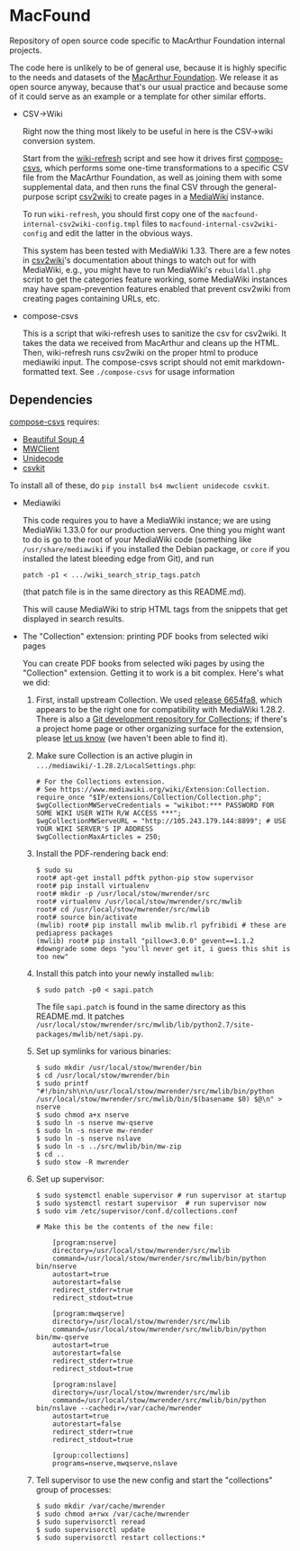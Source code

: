 # MacFound

Repository of open source code specific to MacArthur Foundation
internal projects.

The code here is unlikely to be of general use, because it is highly
specific to the needs and datasets of the [MacArthur
Foundation](https://www.MacFound.org).  We release it as open source
anyway, because that's our usual practice and because some of it could
serve as an example or a template for other similar efforts.

* CSV->Wiki

  Right now the thing most likely to be useful in here is the
  CSV->wiki conversion system.

  Start from the [wiki-refresh](wiki-refresh) script and see how it
  drives first [compose-csvs](compose-csvs), which performs some one-time
  transformations to a specific CSV file from the MacArthur Foundation,
  as well as joining them with some supplemental data, and then runs
  the final CSV through the general-purpose script
  [csv2wiki](https://github.com/OpenTechStrategies/csv2wiki)
  to create pages in a [MediaWiki](https://www.mediawiki.org/)
  instance.
  
  To run `wiki-refresh`, you should first copy one of the
  `macfound-internal-csv2wiki-config.tmpl` files to
  `macfound-internal-csv2wiki-config` and edit the latter
  in the obvious ways.

  This system has been tested with MediaWiki 1.33.  There are a few
  notes in
  [csv2wiki](https://github.com/OpenTechStrategies/csv2wiki)'s
  documentation about things to watch out for with MediaWiki, e.g.,
  you might have to run MediaWiki's `rebuildall.php` script to get the
  categories feature working, some MediaWiki instances may have
  spam-prevention features enabled that prevent csv2wiki from creating
  pages containing URLs, etc.

* compose-csvs

  This is a script that wiki-refresh uses to sanitize the csv for
  csv2wiki.  It takes the data we received from MacArthur and cleans
  up the HTML.  Then, wiki-refresh runs csv2wiki on the proper html to
  produce mediawiki input.  The compose-csvs script should not emit
  markdown-formatted text.  See `./compose-csvs` for usage information

## Dependencies

[compose-csvs](compose-csvs) requires:

* [Beautiful Soup 4](https://www.crummy.com/software/BeautifulSoup/)
* [MWClient](https://github.com/mwclient/mwclient)
* [Unidecode](https://pypi.python.org/pypi/Unidecode) 
* [csvkit](https://github.com/wireservice/csvkit)

To install all of these, do `pip install bs4 mwclient unidecode csvkit`.

* Mediawiki

  This code requires you to have a MediaWiki instance; we are using
  MediaWiki 1.33.0 for our production servers.  One thing you might
  want to do is go to the root of your MediaWiki code (something like
  `/usr/share/mediawiki` if you installed the Debian package, or
  `core` if you installed the latest bleeding edge from Git), and run

      patch -p1 < .../wiki_search_strip_tags.patch

  (that patch file is in the same directory as this README.md).  

  This will cause MediaWiki to strip HTML tags from the snippets that
  get displayed in search results.

* The "Collection" extension: printing PDF books from selected wiki pages

  You can create PDF books from selected wiki pages by using the
  "Collection" extension.  Getting it to work is a bit complex.
  Here's what we did:

  1) First, install upstream Collection.  We used [release
     6654fa8](https://www.mediawiki.org/wiki/Special:ExtensionDistributor?extdistname=Collection&extdistversion=REL1_28),
     which appears to be the right one for compatibility with
     MediaWiki 1.28.2.  There is also a [Git development repository for
     Collections](https://gerrit.wikimedia.org/r/mediawiki/extensions/Collection);
     if there's a project home page or other organizing surface for
     the extension,      please [let us
     know](https://github.com/OpenTechStrategies/MacFound/issues/new)
     (we haven't been able to find it).

  2) Make sure Collection is an active plugin in `.../mediawiki/-1.28.2/LocalSettings.php`: 

         # For the Collections extension.
         # See https://www.mediawiki.org/wiki/Extension:Collection.
         require_once "$IP/extensions/Collection/Collection.php";
         $wgCollectionMWServeCredentials = "wikibot:*** PASSWORD FOR SOME WIKI USER WITH R/W ACCESS ***";
         $wgCollectionMWServeURL = "http://105.243.179.144:8899"; # USE YOUR WIKI SERVER'S IP ADDRESS
         $wgCollectionMaxArticles = 250;
         
  3) Install the PDF-rendering back end:

         $ sudo su
         root# apt-get install pdftk python-pip stow supervisor
         root# pip install virtualenv
         root# mkdir -p /usr/local/stow/mwrender/src
         root# virtualenv /usr/local/stow/mwrender/src/mwlib
         root# cd /usr/local/stow/mwrender/src/mwlib
         root# source bin/activate
         (mwlib) root# pip install mwlib mwlib.rl pyfribidi # these are pediapress packages
         (mwlib) root# pip install "pillow<3.0.0" gevent==1.1.2 #downgrade some deps "you'll never get it, i guess this shit is too new"

  4) Install this patch into your newly installed `mwlib`:

         $ sudo patch -p0 < sapi.patch

     The file `sapi.patch` is found in the same directory as this
     README.md.  It patches
     `/usr/local/stow/mwrender/src/mwlib/lib/python2.7/site-packages/mwlib/net/sapi.py`.

  5) Set up symlinks for various binaries:

         $ sudo mkdir /usr/local/stow/mwrender/bin
         $ cd /usr/local/stow/mwrender/bin
         $ sudo printf "#!/bin/sh\n\n/usr/local/stow/mwrender/src/mwlib/bin/python /usr/local/stow/mwrender/src/mwlib/bin/$(basename $0) $@\n" > nserve
         $ sudo chmod a+x nserve
         $ sudo ln -s nserve mw-qserve
         $ sudo ln -s nserve mw-render
         $ sudo ln -s nserve nslave
         $ sudo ln -s ../src/mwlib/bin/mw-zip 
         $ cd ..
         $ sudo stow -R mwrender

  6) Set up supervisor:

         $ sudo systemctl enable supervisor # run supervisor at startup
         $ sudo systemctl restart supervisor  # run supervisor now
         $ sudo vim /etc/supervisor/conf.d/collections.conf
    
         # Make this be the contents of the new file:

             [program:nserve]
             directory=/usr/local/stow/mwrender/src/mwlib
             command=/usr/local/stow/mwrender/src/mwlib/bin/python bin/nserve
             autostart=true
             autorestart=false
             redirect_stderr=true
             redirect_stdout=true
             
             [program:mwqserve]
             directory=/usr/local/stow/mwrender/src/mwlib 
             command=/usr/local/stow/mwrender/src/mwlib/bin/python bin/mw-qserve
             autostart=true
             autorestart=false
             redirect_stderr=true
             redirect_stdout=true
             
             [program:nslave]
             directory=/usr/local/stow/mwrender/src/mwlib 
             command=/usr/local/stow/mwrender/src/mwlib/bin/python bin/nslave --cachedir=/var/cache/mwrender
             autostart=true
             autorestart=false
             redirect_stderr=true
             redirect_stdout=true
             
             [group:collections]
             programs=nserve,mwqserve,nslave

  7) Tell supervisor to use the new config and start the "collections" group of processes:

         $ sudo mkdir /var/cache/mwrender
         $ sudo chmod a+rwx /var/cache/mwrender
         $ sudo supervisorctl reread
         $ sudo supervisorctl update
         $ sudo supervisorctl restart collections:*

